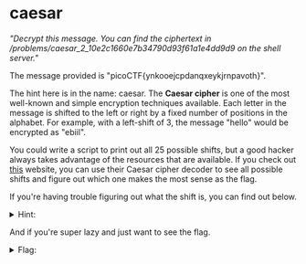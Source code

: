 # caesar
*"Decrypt this message. You can find the ciphertext in /problems/caesar_2_10e2c1660e7b34790d93f61a1e4dd9d9 on the shell server."*

The message provided is "picoCTF{ynkooejcpdanqxeykjrnpavoth}". 

The hint here is in the name: caesar. The **Caesar cipher** is one of the most well-known and simple encryption techniques available. Each letter in the message is 
shifted to the left or right by a fixed number of positions in the alphabet. For example, with a left-shift of 3, the message "hello" would be encrypted as "ebiil".

You could write a script to print out all 25 possible shifts, but a good hacker always takes advantage of the resources that are available. If you check out 
[this](https://www.dcode.fr/caesar-cipher) website, you can use their Caesar cipher decoder to see all possible shifts and figure out which one makes the most sense
as the flag.

If you're having trouble figuring out what the shift is, you can find out below.
<details>
  <summary>Hint:</summary>
  The shift is +22, or a right shift by 22. This is the same thing as a left shift by 4.
</details>

And if you're super lazy and just want to see the flag.
<details>
  <summary>Flag:</summary>
  picoCTF{crossingtherubiconvrtezsxl}
</details>
